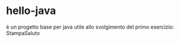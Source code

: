 # hello-java
 
è un progetto base per java utile allo svolgimento del primo esercizio: StampaSaluto
